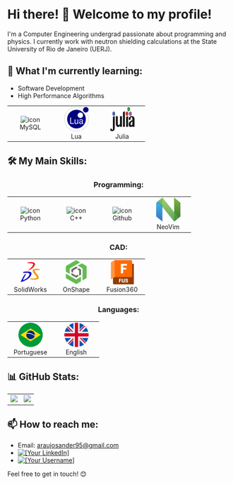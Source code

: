 # Hi there! 👋 Welcome to my profile!

I'm a Computer Engineering undergrad passionate about programming and physics. I currently work with neutron shielding calculations at the State University of Rio de Janeiro (UERJ).

## **🌱 What I'm currently learning:**

* Software Development
* High Performance Algorithms
<table align="center">
<!-- skill -->
  <tr>
    <td align="center" width="90">
      <img src="https://techstack-generator.vercel.app/mysql-icon.svg" alt="icon" width="55" height="55" />
      <br>MySQL
    </td>
    <td align="center" width="90">
      <img src="./icons/Lua-icon.svg" alt="icon" width="55" height="55" />
      <br>Lua
    </td>
    <td align="center" width="90">
      <img src="./icons/julia-icon.svg" alt="icon" width="55" height="55" />
      <br>Julia
    </td>
  </tr>
</table>

## **🛠️ My Main Skills:**

<div align="center">

### Programming:

</div>

<table align="center">
<!-- skill -->
  <tr>
    <td align="center" width="90">
      <img src="https://techstack-generator.vercel.app/python-icon.svg" alt="icon" width="55" height="55" />
      <br>Python
    </td>
    <td align="center" width="90">
      <img src="https://techstack-generator.vercel.app/cpp-icon.svg" alt="icon" width="55" height="55" />
      <br>C++
    </td>
    <td align="center" width="90">
      <img src="https://techstack-generator.vercel.app/github-icon.svg" alt="icon" width="55" height="55" />
      <br>Github
    </td>
    <td align="center" width="90">
      <img src="./icons/Neovim-icon.svg" alt="icon" width="55" height="55" />
      <br>NeoVim
    </td>
  </tr>
</table>

<div align="center">

### CAD:

</div>

<table align="center">
  <tr>
    <td align="center" width="90">
      <img src="./icons/solid-works-icon.png" alt="icon" width="55" height="55" />
      <br>SolidWorks
    </td>
    <td align="center" width="90">
      <img src="./icons/onshape-icon.png" alt="icon" width="55" height="55" />
      <br>OnShape
    </td>
    <td align="center" width="90">
      <img src="./icons/Fusion360-icon.svg" alt="icon" width="55" height="55" />
      <br>Fusion360
    </td>
  </tr>
</table>

<div align="center">

### Languages:

</div>

<table align="center">
  <tr>
    <td align="center" width="90">
      <img src="./icons/brazil-.png" alt="icon" width="55" height="55" />
      <br>Portuguese
    </td>
    <td align="center" width="90">
      <img src="./icons/united-kingdom.png" alt="icon" width="55" height="55" />
      <br>English
    </td>
  </tr>
</table>
  
## **📊 GitHub Stats:**

<table align="center">
  <tr>
    <td>
      <a href="https://github.com/ogcelio">
        <img height="180em" src="https://github-readme-stats.vercel.app/api?username=ogcelio&show_icons=true&theme=radical&include_all_commits=true&count_private=true"/>
      </a>
    </td>
    <td>
      <a href="https://github.com/ogcelio">
        <img height="180em" src="https://github-readme-stats.vercel.app/api/top-langs/?username=ogcelio&layout=compact&langs_count=6&theme=radical"/>
      </a>
    </td>
  </tr>
</table>

## **📫 How to reach me:**

* Email: araujosander95@gmail.com
* [![[Your LinkedIn]](https://img.shields.io/badge/LinkedIn-[HexColor]?style=for-the-badge&logo=linkedin&logoColor=white)](https://www.linkedin.com/in/joaocelio)
* [![[Your Username]](https://img.shields.io/badge/GitHub-[HexColor]?style=for-the-badge&logo=github&logoColor=white)](https://github.com/ogcelio)

Feel free to get in touch! 😊
